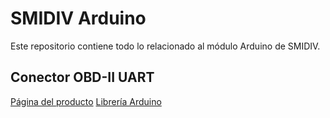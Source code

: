 # SMIDIV Arduino

Este repositorio contiene todo lo relacionado al módulo Arduino de SMIDIV.

## Conector OBD-II UART

[Página del producto](https://freematics.com/store/index.php?route=product/product&product_id=30&search=freematics+uart)
[Librería Arduino](https://github.com/stanleyhuangyc/ArduinoOBD/tree/master/libraries/OBD2UART)